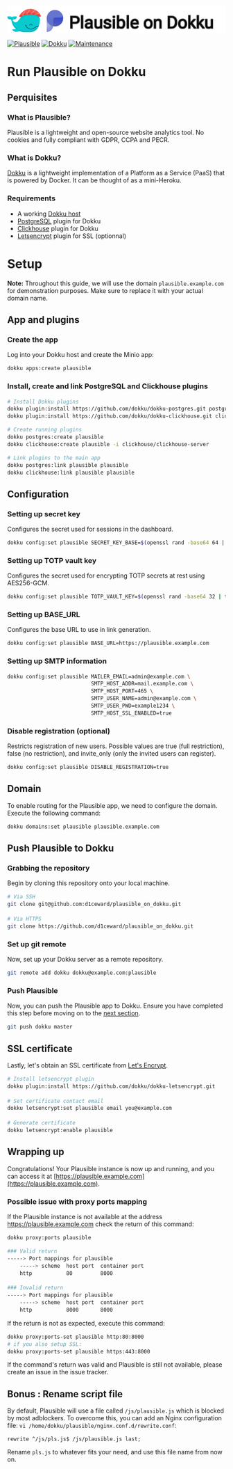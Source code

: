 ![](.github/images/repo_header.png)

[![Plausible](https://img.shields.io/badge/Plausible-2.0.0-blue.svg)](https://github.com/plausible/analytics/releases/tag/v2.0.0)
[![Dokku](https://img.shields.io/badge/Dokku-Repo-blue.svg)](https://github.com/dokku/dokku)
[![Maintenance](https://img.shields.io/badge/Maintained%3F-yes-green.svg)](https://github.com/d1ceward/plausible_on_dokku/graphs/commit-activity)

# Run Plausible on Dokku

## Perquisites

### What is Plausible?

Plausible is a lightweight and open-source website analytics tool. No cookies and fully compliant with GDPR,
CCPA and PECR.

### What is Dokku?

[Dokku](http://dokku.viewdocs.io/dokku/) is a lightweight implementation of a Platform as a Service (PaaS) that is powered by Docker. It can be thought of as a mini-Heroku.

### Requirements

* A working [Dokku host](http://dokku.viewdocs.io/dokku/getting-started/installation/)
* [PostgreSQL](https://github.com/dokku/dokku-postgres) plugin for Dokku
* [Clickhouse](https://github.com/dokku/dokku-clickhouse) plugin for Dokku
* [Letsencrypt](https://github.com/dokku/dokku-letsencrypt) plugin for SSL (optionnal)

# Setup

**Note:** Throughout this guide, we will use the domain `plausible.example.com` for demonstration purposes. Make sure to replace it with your actual domain name.

## App and plugins

### Create the app

Log into your Dokku host and create the Minio app:
```bash
dokku apps:create plausible
```

### Install, create and link PostgreSQL and Clickhouse plugins

```bash
# Install Dokku plugins
dokku plugin:install https://github.com/dokku/dokku-postgres.git postgres
dokku plugin:install https://github.com/dokku/dokku-clickhouse.git clickhouse
```

```bash
# Create running plugins
dokku postgres:create plausible
dokku clickhouse:create plausible -i clickhouse/clickhouse-server
```

```bash
# Link plugins to the main app
dokku postgres:link plausible plausible
dokku clickhouse:link plausible plausible
```

## Configuration

### Setting up secret key

Configures the secret used for sessions in the dashboard.

```bash
dokku config:set plausible SECRET_KEY_BASE=$(openssl rand -base64 64 | tr -d '\n')
```

### Setting up TOTP vault key

Configures the secret used for encrypting TOTP secrets at rest using AES256-GCM.

```bash
dokku config:set plausible TOTP_VAULT_KEY=$(openssl rand -base64 32 | tr -d '\n')
```

### Setting up BASE_URL

Configures the base URL to use in link generation.

```bash
dokku config:set plausible BASE_URL=https://plausible.example.com
```

### Setting up SMTP information

```bash
dokku config:set plausible MAILER_EMAIL=admin@example.com \
                           SMTP_HOST_ADDR=mail.example.com \
                           SMTP_HOST_PORT=465 \
                           SMTP_USER_NAME=admin@example.com \
                           SMTP_USER_PWD=example1234 \
                           SMTP_HOST_SSL_ENABLED=true
```

### Disable registration (optional)

Restricts registration of new users. Possible values are true (full restriction), false (no restriction), and invite_only (only the invited users can register).

```bash
dokku config:set plausible DISABLE_REGISTRATION=true
```

## Domain

To enable routing for the Plausible app, we need to configure the domain. Execute the following command:

```bash
dokku domains:set plausible plausible.example.com
```

## Push Plausible to Dokku

### Grabbing the repository

Begin by cloning this repository onto your local machine.

```bash
# Via SSH
git clone git@github.com:d1ceward/plausible_on_dokku.git

# Via HTTPS
git clone https://github.com/d1ceward/plausible_on_dokku.git
```

### Set up git remote

Now, set up your Dokku server as a remote repository.

```bash
git remote add dokku dokku@example.com:plausible
```

### Push Plausible

Now, you can push the Plausible app to Dokku. Ensure you have completed this step before moving on to the [next section](#ssl-certificate).

```bash
git push dokku master
```

## SSL certificate

Lastly, let's obtain an SSL certificate from [Let's Encrypt](https://letsencrypt.org/).

```bash
# Install letsencrypt plugin
dokku plugin:install https://github.com/dokku/dokku-letsencrypt.git

# Set certificate contact email
dokku letsencrypt:set plausible email you@example.com

# Generate certificate
dokku letsencrypt:enable plausible
```

## Wrapping up

Congratulations! Your Plausible instance is now up and running, and you can access it at [https://plausible.example.com](https://plausible.example.com).

### Possible issue with proxy ports mapping

If the Plausible instance is not available at the address https://plausible.example.com check the return of this command:

```bash
dokku proxy:ports plausible
```

```bash
### Valid return
-----> Port mappings for plausible
    -----> scheme  host port  container port
    http           80         8000

### Invalid return
-----> Port mappings for plausible
    -----> scheme  host port  container port
    http           8000       8000
```

If the return is not as expected, execute this command:

```bash
dokku proxy:ports-set plausible http:80:8000
# if you also setup SSL:
dokku proxy:ports-set plausible https:443:8000
```

If the command's return was valid and Plausible is still not available, please create an issue in the issue tracker.

## Bonus : Rename script file

By default, Plausible will use a file called `/js/plausible.js` which is blocked by most adblockers. To overcome this, you can add an Nginx configuration file:  `vi /home/dokku/plausible/nginx.conf.d/rewrite.conf`:

```nginx
rewrite ^/js/pls.js$ /js/plausible.js last;
```

Rename `pls.js` to whatever fits your need, and use this file name from now on.
